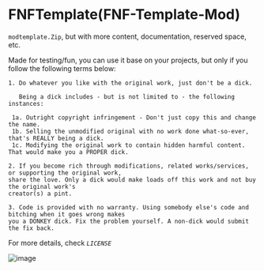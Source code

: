 ﻿# FNFTemplate(FNF-Template-Mod)

`modtemplate.Zip`, but with more content, documentation, reserved space, etc.

Made for testing/fun, you can use it base on your projects, but only if you follow the following terms below:

```
1. Do whatever you like with the original work, just don't be a dick.

   Being a dick includes - but is not limited to - the following instances:

 1a. Outright copyright infringement - Don't just copy this and change the name.
 1b. Selling the unmodified original with no work done what-so-ever, that's REALLY being a dick.
 1c. Modifying the original work to contain hidden harmful content. That would make you a PROPER dick.

2. If you become rich through modifications, related works/services, or supporting the original work,
share the love. Only a dick would make loads off this work and not buy the original work's
creator(s) a pint.

3. Code is provided with no warranty. Using somebody else's code and bitching when it goes wrong makes
you a DONKEY dick. Fix the problem yourself. A non-dick would submit the fix back.    
```
For more details, check _`LICENSE`_

![image](https://github.com/user-attachments/assets/44d4d6f2-54e0-4a65-a055-c233b855f052)

